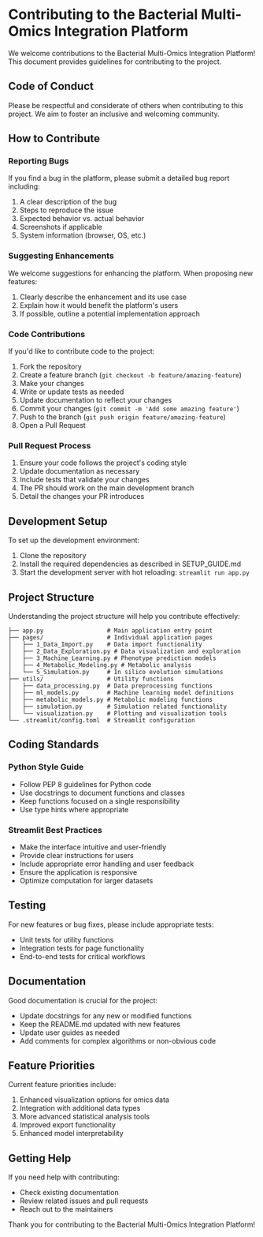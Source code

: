 # Contributing to the Bacterial Multi-Omics Integration Platform

We welcome contributions to the Bacterial Multi-Omics Integration Platform! This document provides guidelines for contributing to the project.

## Code of Conduct

Please be respectful and considerate of others when contributing to this project. We aim to foster an inclusive and welcoming community.

## How to Contribute

### Reporting Bugs

If you find a bug in the platform, please submit a detailed bug report including:

1. A clear description of the bug
2. Steps to reproduce the issue
3. Expected behavior vs. actual behavior
4. Screenshots if applicable
5. System information (browser, OS, etc.)

### Suggesting Enhancements

We welcome suggestions for enhancing the platform. When proposing new features:

1. Clearly describe the enhancement and its use case
2. Explain how it would benefit the platform's users
3. If possible, outline a potential implementation approach

### Code Contributions

If you'd like to contribute code to the project:

1. Fork the repository
2. Create a feature branch (`git checkout -b feature/amazing-feature`)
3. Make your changes
4. Write or update tests as needed
5. Update documentation to reflect your changes
6. Commit your changes (`git commit -m 'Add some amazing feature'`)
7. Push to the branch (`git push origin feature/amazing-feature`)
8. Open a Pull Request

### Pull Request Process

1. Ensure your code follows the project's coding style
2. Update documentation as necessary
3. Include tests that validate your changes
4. The PR should work on the main development branch
5. Detail the changes your PR introduces

## Development Setup

To set up the development environment:

1. Clone the repository
2. Install the required dependencies as described in SETUP_GUIDE.md
3. Start the development server with hot reloading: `streamlit run app.py`

## Project Structure

Understanding the project structure will help you contribute effectively:

```
├── app.py                  # Main application entry point
├── pages/                  # Individual application pages
│   ├── 1_Data_Import.py    # Data import functionality
│   ├── 2_Data_Exploration.py # Data visualization and exploration
│   ├── 3_Machine_Learning.py # Phenotype prediction models
│   ├── 4_Metabolic_Modeling.py # Metabolic analysis
│   └── 5_Simulation.py     # In silico evolution simulations
├── utils/                  # Utility functions
│   ├── data_processing.py  # Data preprocessing functions
│   ├── ml_models.py        # Machine learning model definitions
│   ├── metabolic_models.py # Metabolic modeling functions
│   ├── simulation.py       # Simulation related functionality
│   └── visualization.py    # Plotting and visualization tools
└── .streamlit/config.toml  # Streamlit configuration
```

## Coding Standards

### Python Style Guide

- Follow PEP 8 guidelines for Python code
- Use docstrings to document functions and classes
- Keep functions focused on a single responsibility
- Use type hints where appropriate

### Streamlit Best Practices

- Make the interface intuitive and user-friendly
- Provide clear instructions for users
- Include appropriate error handling and user feedback
- Ensure the application is responsive
- Optimize computation for larger datasets

## Testing

For new features or bug fixes, please include appropriate tests:

- Unit tests for utility functions
- Integration tests for page functionality
- End-to-end tests for critical workflows

## Documentation

Good documentation is crucial for the project:

- Update docstrings for any new or modified functions
- Keep the README.md updated with new features
- Update user guides as needed
- Add comments for complex algorithms or non-obvious code

## Feature Priorities

Current feature priorities include:

1. Enhanced visualization options for omics data
2. Integration with additional data types
3. More advanced statistical analysis tools
4. Improved export functionality
5. Enhanced model interpretability

## Getting Help

If you need help with contributing:

- Check existing documentation
- Review related issues and pull requests
- Reach out to the maintainers

Thank you for contributing to the Bacterial Multi-Omics Integration Platform!